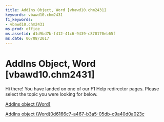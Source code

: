 ```yaml
---
title: AddIns Object, Word [vbawd10.chm2431]
keywords: vbawd10.chm2431
f1_keywords:
- vbawd10.chm2431
ms.prod: office
ms.assetid: d1d9bd7b-f412-41c6-9439-c870170eb65f
ms.date: 06/08/2017
---
```



# AddIns Object, Word [vbawd10.chm2431]

Hi there! You have landed on one of our F1 Help redirector pages. Please select the topic you were looking for below.

[AddIns object (Word)](http://msdn.microsoft.com/library/acf58e58-d3f6-23cf-677b-4780f7cbc24d%28Office.15%29.aspx)

[AddIns object (Word)0d6166c7-a467-b3a5-05db-c9a40d0a023c](http://msdn.microsoft.com/library/0d6166c7-a467-b3a5-05db-c9a40d0a023c%28Office.15%29.aspx)


